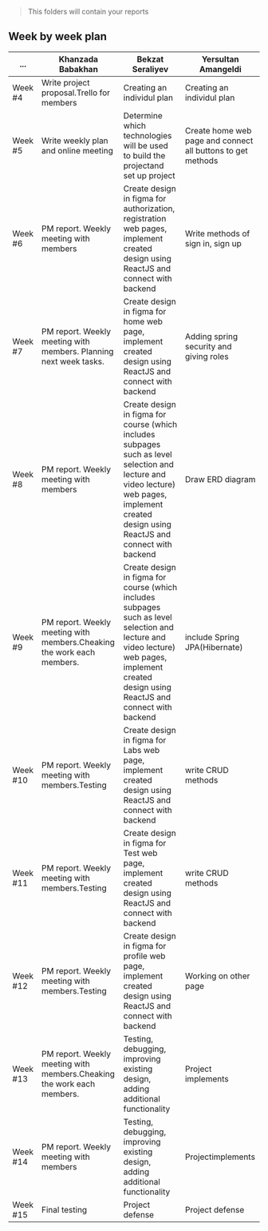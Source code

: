 > This folders will contain your reports
## Week by week plan
|...|Khanzada Babakhan|Bekzat Seraliyev|Yersultan Amangeldi|
|---|---|---|---|
|Week #4|Write project proposal.Trello for members|Creating an individul plan|Creating an individul plan|
|Week #5|Write weekly plan and online meeting|Determine which technologies will be used to build the projectand set up project|Create home web page and connect all buttons to get methods|
|Week #6|PM report. Weekly meeting with members|Create design in figma for authorization, registration web pages, implement created design using ReactJS and connect with backend|Write methods of sign in, sign up|
|Week #7|PM report. Weekly meeting with members. Planning next week tasks.|Create design in figma for home web page, implement created design using ReactJS and connect with backend|Adding spring security and giving roles|
|Week #8|PM report. Weekly meeting with members|Create design in figma for course (which includes subpages such as level selection and lecture and video lecture) web pages, implement created design using ReactJS and connect with backend|Draw ERD diagram|
|Week #9|PM report. Weekly meeting with members.Cheaking the work each members.|Create design in figma for course (which includes subpages such as level selection and lecture and video lecture) web pages, implement created design using ReactJS and connect with backend|include Spring JPA(Hibernate)|
|Week #10|PM report. Weekly meeting with members.Testing|Create design in figma for Labs web page, implement created design using ReactJS and connect with backend|write CRUD methods|
|Week #11|PM report. Weekly meeting with members.Testing|Create design in figma for Test web page, implement created design using ReactJS and connect with backend|write CRUD methods|
|Week #12|PM report. Weekly meeting with members.Testing|Create design in figma for profile web page, implement created design using ReactJS and connect with backend|Working on other page|
|Week #13|PM report. Weekly meeting with members.Cheaking the work each members.|Testing, debugging, improving existing design, adding additional functionality|Project implements|
|Week #14|PM report. Weekly meeting with members|Testing, debugging, improving existing design, adding additional functionality|Projectimplements|
|Week #15|Final testing|Project defense|Project defense|
